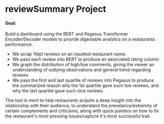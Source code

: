 # reviewSummary Project
#### Goal:
 Build a dashboard using the BERT and Pegasus Transformer Encoder/Decoder models to provide digestable analytics on a restaurants performance. 

- We scrap Yelp! reviews on an inputted restaurant name.
- We pass each review into BERT to produce an associated rating column
- We graph the distribution of high/low comments, giving the viewer an understanding of outlying observations and general trend regarding reviews
- We pass the first and last quartile of reviews into Pegasus to produce the summarized reason why the 1st quartile gave such low reviews, and why the last quartile gave such nice reviews.

This tool is ment to help restaurants acquire a deep insight into the relationship with their audience, to understand the prevelance/extremity of certain complements and criticisms, along with quick pointers on how to fix the restaurant's most pressing issues/capture it's most successful trait.

<!-- EXAMPLES HERE LATER --->
